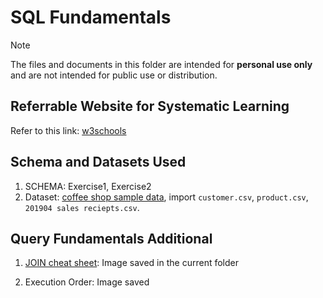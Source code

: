 # SQL Fundamentals

> [!NOTE] 
> The files and documents in this folder are intended for **personal use only** and are not intended for public use or distribution.

## Referrable Website for Systematic Learning
Refer to this link: [w3schools](https://www.w3schools.com/sql/default.asp)


## Schema and Datasets Used
1. SCHEMA: Exercise1, Exercise2
2. Dataset: [coffee shop sample data](https://www.kaggle.com/datasets/ylchang/coffee-shop-sample-data-1113/data), import `customer.csv`, `product.csv`, `201904 sales reciepts.csv`.


## Query Fundamentals Additional

1. [JOIN cheat sheet](https://www.studypk.com/sql-joins-cheat-sheet/): Image saved in the current folder

2. Execution Order: Image saved


